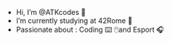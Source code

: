 - Hi, I’m @ATKcodes 👋
- I’m currently studying at 42Rome 📖
- Passionate about : Coding ⌨️ 🖱️and Esport 🎧

<!---
ATKcodes/ATKcodes is a ✨ special ✨ repository because its `README.md` (this file) appears on your GitHub profile.
You can click the Preview link to take a look at your changes.
--->
